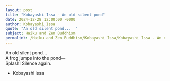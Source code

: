 ```yaml
---
layout: post
title: "Kobayashi Issa - An old silent pond"
date: 2024-12-28 12:00:00 -0000
author: Kobayashi Issa
quote: "An old silent pond...  "
subject: Haiku and Zen Buddhism
permalink: /Haiku and Zen Buddhism/Kobayashi Issa/Kobayashi Issa - An old silent pond
---
```


An old silent pond...  
A frog jumps into the pond—  
Splash! Silence again. 


- Kobayashi Issa
